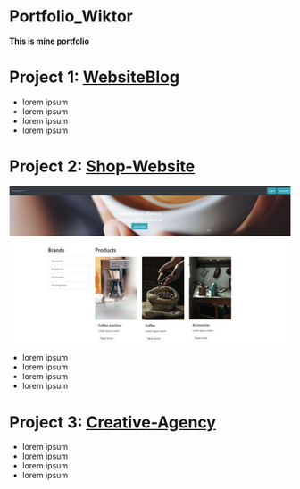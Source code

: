 # Portfolio_Wiktor
**This is mine portfolio**


# Project 1:  [WebsiteBlog](https://github.com/Wiktor-prog/WebsiteBlog) 

* lorem ipsum
* lorem ipsum
* lorem ipsum
* lorem ipsum


# Project 2: [Shop-Website](https://github.com/Wiktor-prog/Shop-Website)

![alt text](https://github.com/Wiktor-prog/Portfolio_Wiktor/blob/master/images/website%20screen.jpg)


* lorem ipsum
* lorem ipsum
* lorem ipsum
* lorem ipsum

# Project 3: [Creative-Agency](https://github.com/Wiktor-prog/Creative-Agency)

* lorem ipsum
* lorem ipsum
* lorem ipsum
* lorem ipsum




